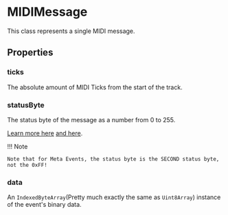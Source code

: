 # MIDIMessage

This class represents a single MIDI message.

## Properties

### ticks

The absolute amount of MIDI Ticks from the start of the track.

### statusByte

The status byte of the message as a number from 0 to 255.

[Learn more here](https://www.recordingblogs.com/wiki/status-byte-of-a-midi-message) [and here](https://www.recordingblogs.com/wiki/midi-meta-messages).

!!! Note

    Note that for Meta Events, the status byte is the SECOND status byte, not the 0xFF!


### data

An `IndexedByteArray`(Pretty much exactly the same as `Uint8Array`) instance of the event's binary data.
